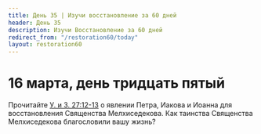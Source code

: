 ```yaml
---
title: Дeнь 35 | Изучи восстановление за 60 дней
header: День 35
description: Изучи Восстановление за 60 дней
redirect_from: "/restoration60/today"
layout: restoration60
---
```


# 16 марта, день тридцать пятый

Прочитайте [У. и З. 27:12-13](https://www.churchofjesuschrist.org/study/scriptures/dc-testament/dc/27.12-13?lang=rus#11) о явлении Петра, Иакова и Иоанна для восстановления Священства Мелхиседекова. Как таинства Священства Мелхиседекова благословили вашу жизнь?